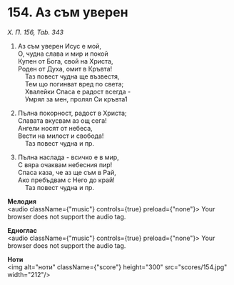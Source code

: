 # 154. Аз съм уверен  

*Х. П. 156, Tab. 343*  

1. Аз съм уверен Исус е мой,  
О, чудна слава и мир и покой  
Купен от Бога, свой на Христа,  
Роден от Духа, омит в Кръвта!  
    Таз повест чудна ще възвестя,  
    Тем що погинват вред по света;  
    Хвалейки Спаса е радост всегда -  
    Умрял за мен, пролял Си кръвта1  

2. Пълна покорност, радост в Христа;  
Славата вкусвам аз ощ сега!  
Ангели носят от небеса,  
Вести на милост и свобода!  
    Таз повест чудна и пр.  

3. Пълна наслада - всичко е в мир,  
С вяра очаквам небесния пир!  
Спаса каза, че аз ще съм в Рай,  
Ако пребъдвам с Него до край!  
    Таз повест чудна и пр.  

__Мелодия__  
<audio className={"music"} controls={true} preload={"none"}><source src="mp3/154.mp3" type="audio/mpeg"/>
Your browser does not support the audio tag.
</audio>  

__Едноглас__  
<audio className={"music"} controls={true} preload={"none"}><source src="transp/154.mp3" type="audio/mpeg"/>
Your browser does not support the audio tag.
</audio>  

__Ноти__  
<img alt="ноти" className={"score"} height="300" src="scores/154.jpg" width="212"/>
